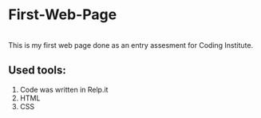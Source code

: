 # First-Web-Page
<br>
This is my first web page done as an entry assesment for Coding Institute.

## Used tools:
1. Code was written in Relp.it 
2. HTML
3. CSS
